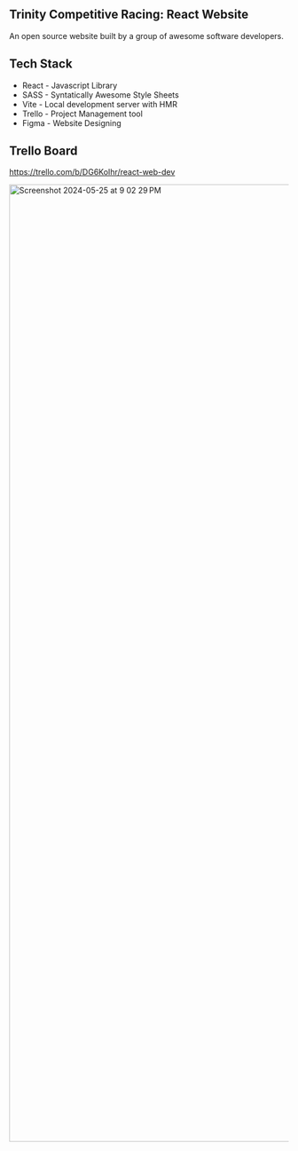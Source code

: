 ## Trinity Competitive Racing: React Website

An open source website built by a group of awesome software developers.

## Tech Stack

-   React - Javascript Library
-   SASS - Syntatically Awesome Style Sheets
-   Vite - Local development server with HMR
-   Trello - Project Management tool
-   Figma - Website Designing

## Trello Board
https://trello.com/b/DG6KoIhr/react-web-dev

<img width="1726" alt="Screenshot 2024-05-25 at 9 02 29 PM" src="https://github.com/sametj/tcr-website/assets/102891262/2f397c9a-53e0-43b2-9f79-7e0fdba3e932">



